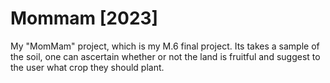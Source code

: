 # Mommam [2023]

My "MomMam" project, which is my M.6 final project.
Its takes a sample of the soil, one can ascertain whether or not the land is fruitful and suggest to the user what crop they should plant.
